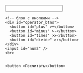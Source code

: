 <!DOCTYPE html>
<html lang="ru">
<head>
	<meta charset="utf-8">
	<title>Калькулятор</title>
</head>
<body>
	<input id="num1" />

	<!-- блок с кнопками -->
	<div id="operator_btns">
	  <button id="plus" >+</button>
	  <button id="minus" >-</button>
	  <button id="times" >x</button>
	  <button id="divide" >:</button>
	</div>
	<input id="num2" />
	<br>


	<button >Посчитать</button>

</body>
</html>
